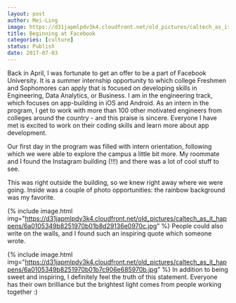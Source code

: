 ```yaml
---
layout: post
author: Mei-Ling
image: https://d31japmlpdv3k4.cloudfront.net/old_pictures/caltech_as_it_happens/6a0105349b8251970b01b8d291368a970c.jpg
title: Beginning at Facebook
categories: [culture]
status: Publish
date: 2017-07-03
---
```


Back in April, I was fortunate to get an offer to be a part of Facebook University. It is a summer internship opportunity to which college Freshmen and Sophomores can apply that is focused on developing skills in Engineering, Data Analytics, or Business. I am in the engineering track, which focuses on app-building in iOS and Android. As an intern in the program, I get to work with more than 100 other motivated engineers from colleges around the country - and this praise is sincere. Everyone I have met is excited to work on their coding skills and learn more about app development.

Our first day in the program was filled with intern orientation, following which we were able to explore the campus a little bit more. My roommate and I found the Instagram building (!!!) and there was a lot of cool stuff to see.

This was right outside the building, so we knew right away where we were going. Inside was a couple of photo opportunities: the rainbow background was my favorite.


{% include image.html img="https://d31japmlpdv3k4.cloudfront.net/old_pictures/caltech_as_it_happens/6a0105349b8251970b01b8d29136e0970c.jpg" %}
People could also write on the walls, and I found such an inspiring quote which someone wrote.


{% include image.html img="https://d31japmlpdv3k4.cloudfront.net/old_pictures/caltech_as_it_happens/6a0105349b8251970b01b7c906e685970b.jpg" %}
In addition to being sweet and inspiring, I definitely feel the truth of this statement. Everyone has their own brilliance but the brightest light comes from people working together :)
